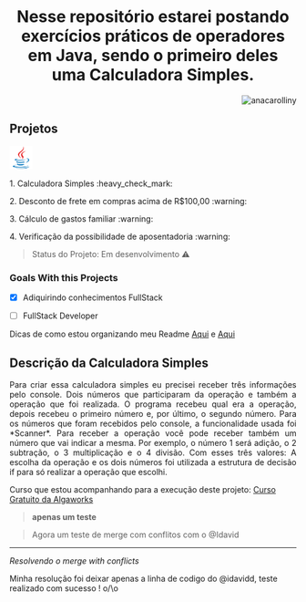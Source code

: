 <h1 align="center"> Nesse repositório estarei postando exercícios práticos de operadores em Java, sendo o primeiro deles uma Calculadora Simples. </h1>
<p align="right"> <img src="https://komarev.com/ghpvc/?username=anacarolliny&label=Profile%20views&color=0e75b6&style=flat" alt="anacarolliny" /> </p>


## Projetos

<p align="justify"> 
 <a align="left>" target="_blank"> <img src="https://raw.githubusercontent.com/devicons/devicon/master/icons/java/java-original.svg" alt="java" width="40" height="40"/> </a>
<p>1. Calculadora Simples :heavy_check_mark:<p>
2. Desconto de frete em compras acima de R$100,00 :warning:<p>
3. Cálculo de gastos familiar :warning:<p>
4. Verificação da possibilidade de aposentadoria :warning:
  </p>

> Status do Projeto: Em desenvolvimento :warning:
### Goals With this Projects 

- [X] Adiquirindo conhecimentos FullStack
- [ ] FullStack Developer



Dicas de como estou organizando meu Readme [Aqui](https://dev.to/reginadiana/como-escrever-um-readme-md-sensacional-no-github-4509) e [Aqui](https://dfilitto.com.br/desenvolvimento/c-sharp/como-criar-um-readme-excelente-no-github/)

## Descrição da Calculadora Simples

<p align="justify">Para criar essa calculadora simples eu precisei receber três informações pelo console. Dois números que participaram da operação e também a operação que foi realizada.
O programa recebeu qual era a operação, depois recebeu o primeiro número e, por último, o segundo número.
Para os números que foram recebidos pelo console, a funcionalidade usada foi *Scanner*. Para receber a operação você pode receber também um número que vai indicar a mesma. Por exemplo, o número 1 será adição, o 2 subtração, o 3 multiplicação e o 4 divisão.
Com esses três valores: A escolha da operação e os dois números foi utilizada a estrutura de decisão if para só realizar a operação que escolhi.</p>


Curso que estou acompanhando para a execução deste projeto: [Curso Gratuito da Algaworks](https://www.algaworks.com/curso/logica-de-programacao-java/) 

> **apenas um teste**


> Agora um teste de merge com conflitos com o @Idavid


----------------------------------------------
*Resolvendo o merge with conflicts*

Minha resolução foi deixar apenas a linha de codigo do @idavidd, teste realizado com sucesso ! o/\o
